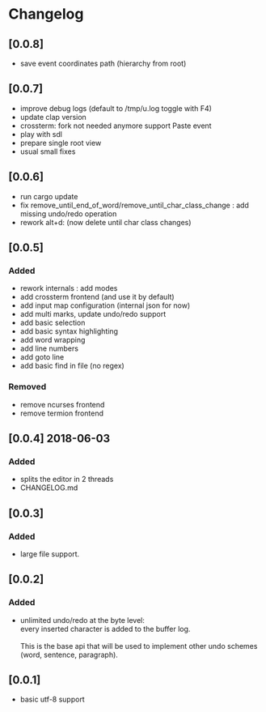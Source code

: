 # Changelog

## [0.0.8]
 - save event coordinates path (hierarchy from root)

## [0.0.7]
 - improve debug logs (default to /tmp/u.log toggle with F4)
 - update clap version
 - crossterm: fork not needed anymore
  support Paste event
 - play with sdl
 - prepare single root view
 - usual small fixes

## [0.0.6]
 - run cargo update
 - fix remove_until_end_of_word/remove_until_char_class_change : add missing undo/redo  operation
 - rework alt+d: (now delete until char class changes)

## [0.0.5]

### Added

- rework internals : add modes
- add crossterm frontend (and use it by default)
- add input map configuration (internal json for now)
- add multi marks, update undo/redo support
- add basic selection
- add basic syntax highlighting
- add word wrapping
- add line numbers
- add goto line
- add basic find in file (no regex)

### Removed

- remove ncurses frontend
- remove termion frontend

## [0.0.4] 2018-06-03

### Added

- splits the editor in 2 threads
- CHANGELOG.md

## [0.0.3]

### Added

- large file support.<br/>

## [0.0.2]

### Added

- unlimited undo/redo at the byte level:<br/> every inserted character is added to the buffer log.<br/>
  <br/>
  This is the base api that will be used to implement other undo schemes (word, sentence, paragraph).

## [0.0.1]

- basic utf-8 support
